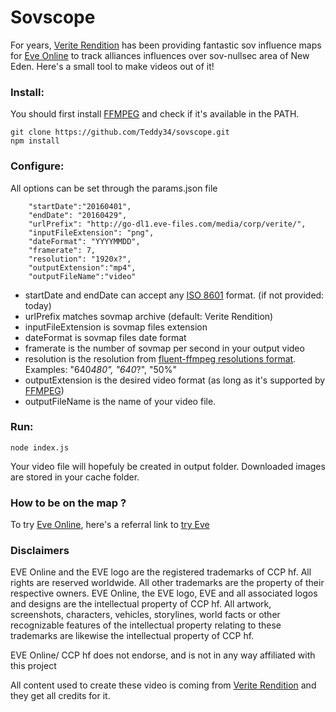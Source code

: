 # Sovscope
For years, [Verite Rendition] has been providing fantastic sov influence maps for [Eve Online] to track alliances influences over sov-nullsec area of New Eden.
Here's a small tool to make videos out of it!
### Install:

You should first install [FFMPEG] and check if it's available in the PATH.

```
git clone https://github.com/Teddy34/sovscope.git
npm install
```

### Configure:
All options can be set through the params.json file
```
  	"startDate":"20160401",
    "endDate": "20160429",
    "urlPrefix": "http://go-dl1.eve-files.com/media/corp/verite/",
    "inputFileExtension": "png",
    "dateFormat": "YYYYMMDD",
    "framerate": 7,
    "resolution": "1920x?",
    "outputExtension":"mp4",  
    "outputFileName":"video"
```
* startDate and endDate can accept any [ISO 8601] format. (if not provided: today)
* urlPrefix matches sovmap archive (default: Verite Rendition)
* inputFileExtension is sovmap files extension
* dateFormat is sovmap files date format 
* framerate is the number of sovmap per second in your output video
* resolution is the resolution from [fluent-ffmpeg resolutions format]. Examples: "640*480", "640*?", "50%"
* outputExtension is the desired video format (as long as it's supported by [FFMPEG])
* outputFileName is the name of your video file.

### Run:
```
node index.js
```

Your video file will hopefuly be created in output folder.
Downloaded images are stored in your cache folder.

### How to be on the map ?

To try [Eve Online], here's a referral link to [try Eve]

### Disclaimers

EVE Online and the EVE logo are the registered trademarks of CCP hf. All rights are reserved worldwide. All other trademarks are the property of their respective owners. EVE Online, the EVE logo, EVE and all associated logos and designs are the intellectual property of CCP hf. All artwork, screenshots, characters, vehicles, storylines, world facts or other recognizable features of the intellectual property relating to these trademarks are likewise the intellectual property of CCP hf.

EVE Online/ CCP hf does not endorse, and is not in any way affiliated with this project

All content used to create these video is coming from [Verite Rendition] and they get all credits for it.

[ISO 8601]: <http://en.wikipedia.org/wiki/ISO_8601>
[FFMPEG]: <https://ffmpeg.zeranoe.com/builds/>
[Verite Rendition]: <sov.space>
[fluent-ffmpeg resolutions format]: <https://github.com/fluent-ffmpeg/node-fluent-ffmpeg#video-frame-size-options>
[Eve Online]: https://www.eveonline.com/
[try Eve]: http://secure.eveonline.com/trial/?invc=30c46ce9-891f-44a8-8558-28cc8d204efe&action=buddy